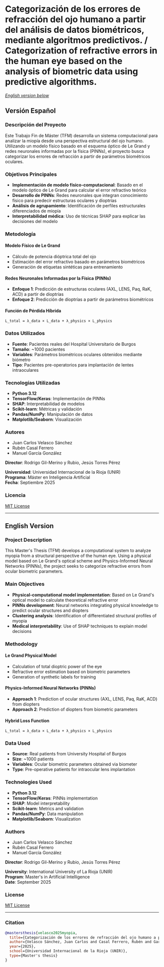 # Categorización de los errores de refracción del ojo humano a partir del análisis de datos biométricos, mediante algoritmos predictivos. / Categorization of refractive errors in the human eye based on the analysis of biometric data using predictive algorithms.

*[English version below](#english-version)*

## Versión Español

### Descripción del Proyecto

Este Trabajo Fin de Máster (TFM) desarrolla un sistema computacional para analizar la miopía desde una perspectiva estructural del ojo humano. Utilizando un modelo físico basado en el esquema óptico de Le Grand y redes neuronales informadas por la física (PINNs), el proyecto busca categorizar los errores de refracción a partir de parámetros biométricos oculares.

### Objetivos Principales

- **Implementación de modelo físico-computacional**: Basado en el modelo óptico de Le Grand para calcular el error refractivo teórico
- **Desarrollo de PINNs**: Redes neuronales que integran conocimiento físico para predecir estructuras oculares y dioptrías
- **Análisis de agrupamiento**: Identificación de perfiles estructurales diferenciados de miopía
- **Interpretabilidad médica**: Uso de técnicas SHAP para explicar las decisiones del modelo

### Metodología

#### Modelo Físico de Le Grand
- Cálculo de potencia dióptrica total del ojo
- Estimación del error refractivo basado en parámetros biométricos
- Generación de etiquetas sintéticas para entrenamiento

#### Redes Neuronales Informadas por la Física (PINNs)
- **Enfoque 1**: Predicción de estructuras oculares (AXL, LENS, Paq, RaK, ACD) a partir de dioptrías
- **Enfoque 2**: Predicción de dioptrías a partir de parámetros biométricos

#### Función de Pérdida Híbrida
```
L_total = λ_data × L_data + λ_physics × L_physics
```

### Datos Utilizados

- **Fuente**: Pacientes reales del Hospital Universitario de Burgos
- **Tamaño**: ~1000 pacientes
- **Variables**: Parámetros biométricos oculares obtenidos mediante biómetro
- **Tipo**: Pacientes pre-operatorios para implantación de lentes intraoculares

### Tecnologías Utilizadas

- **Python 3.12**
- **TensorFlow/Keras**: Implementación de PINNs
- **SHAP**: Interpretabilidad de modelos
- **Scikit-learn**: Métricas y validación
- **Pandas/NumPy**: Manipulación de datos
- **Matplotlib/Seaborn**: Visualización

### Autores

- Juan Carlos Velasco Sánchez
- Rubén Casal Ferrero  
- Manuel García González

**Director**: Rodrigo Gil-Merino y Rubio, Jesús Torres Pérez

**Universidad**: Universidad Internacional de la Rioja (UNIR)  
**Programa**: Máster en Inteligencia Artificial  
**Fecha**: Septiembre 2025

### Licencia

[MIT License](LICENSE)

---

## English Version

### Project Description

This Master's Thesis (TFM) develops a computational system to analyze myopia from a structural perspective of the human eye. Using a physical model based on Le Grand's optical scheme and Physics-Informed Neural Networks (PINNs), the project seeks to categorize refractive errors from ocular biometric parameters.

### Main Objectives

- **Physical-computational model implementation**: Based on Le Grand's optical model to calculate theoretical refractive error
- **PINNs development**: Neural networks integrating physical knowledge to predict ocular structures and diopters
- **Clustering analysis**: Identification of differentiated structural profiles of myopia
- **Medical interpretability**: Use of SHAP techniques to explain model decisions

### Methodology

#### Le Grand Physical Model
- Calculation of total dioptric power of the eye
- Refractive error estimation based on biometric parameters
- Generation of synthetic labels for training

#### Physics-Informed Neural Networks (PINNs)
- **Approach 1**: Prediction of ocular structures (AXL, LENS, Paq, RaK, ACD) from diopters
- **Approach 2**: Prediction of diopters from biometric parameters

#### Hybrid Loss Function
```
L_total = λ_data × L_data + λ_physics × L_physics
```

### Data Used

- **Source**: Real patients from University Hospital of Burgos
- **Size**: ~1000 patients
- **Variables**: Ocular biometric parameters obtained via biometer
- **Type**: Pre-operative patients for intraocular lens implantation

### Technologies Used

- **Python 3.12**
- **TensorFlow/Keras**: PINNs implementation
- **SHAP**: Model interpretability
- **Scikit-learn**: Metrics and validation
- **Pandas/NumPy**: Data manipulation
- **Matplotlib/Seaborn**: Visualization

### Authors

- Juan Carlos Velasco Sánchez
- Rubén Casal Ferrero  
- Manuel García González

**Director**: Rodrigo Gil-Merino y Rubio, Jesús Torres Pérez

**University**: International University of La Rioja (UNIR)  
**Program**: Master's in Artificial Intelligence  
**Date**: September 2025

### License

[MIT License](LICENSE)

---

### Citation

```bibtex
@mastersthesis{velasco2025myopia,
  title={Categorización de los errores de refracción del ojo humano a partir del análisis de datos biométricos, mediante algoritmos predictivos},
  author={Velasco Sánchez, Juan Carlos and Casal Ferrero, Rubén and García González, Manuel},
  year={2025},
  school={Universidad Internacional de la Rioja (UNIR)},
  type={Master's thesis}
}
```
